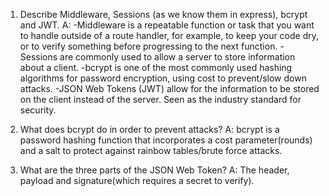 <!-- Answers to the Short Answer Essay Questions go here -->

1.  Describe Middleware, Sessions (as we know them in express), bcrypt and JWT.
    A:
    -Middleware is a repeatable function or task that you want to handle outside of a route handler, for example, to keep your code dry, or to verify something before progressing to the next function.
    -Sessions are commonly used to allow a server to store information about a client.
    -bcrypt is one of the most commonly used hashing algorithms for password encryption, using cost to prevent/slow down attacks.
    -JSON Web Tokens (JWT) allow for the information to be stored on the client instead of the server. Seen as the industry standard for security.

2.  What does bcrypt do in order to prevent attacks?
    A: bcrypt is a password hashing function that incorporates a cost parameter(rounds) and a salt to protect against rainbow tables/brute force attacks.

3.  What are the three parts of the JSON Web Token?
    A: The header, payload and signature(which requires a secret to verify).
